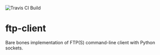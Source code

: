 ![Travis CI Build](https://travis-ci.org/luisincrespo/ftp-client.svg?branch=master)

# ftp-client

Bare bones implementation of FTP(S) command-line client with Python sockets.

